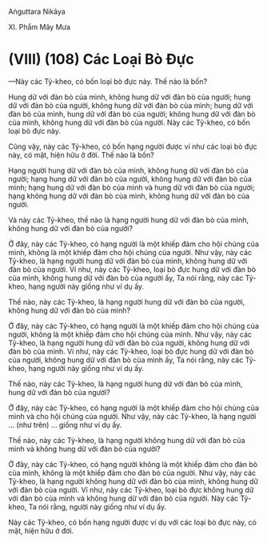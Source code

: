 Aṅguttara Nikāya

XI. Phẩm Mây Mưa

# (VIII) (108) Các Loại Bò Ðực

—Này các Tỷ-kheo, có bốn loại bò đực này. Thế nào là bốn?

Hung dữ với đàn bò của mình, không hung dữ với đàn bò của người; hung dữ với đàn bò của người, không hung dữ với đàn bò của mình; hung dữ với đàn bò của mình, hung dữ với đàn bò của người; không hung dữ với đàn bò của mình, không hung dữ với đàn bò của người. Này các Tỷ-kheo, có bốn loại bò đực này.

Cũng vậy, này các Tỷ-kheo, có bốn hạng người được ví như các loại bò đực này, có mặt, hiện hữu ở đời. Thế nào là bốn?

Hạng người hung dữ với đàn bò của mình, không hung dữ với đàn bò của người; hạng hung dữ với đàn bò của người, không hung dữ với đàn bò của mình; hạng hung dữ với đàn bò của mình và hung dữ với đàn bò của người; hạng không hung dữ với đàn bò của mình, không hung dữ với đàn bò của người.

Và này các Tỷ-kheo, thế nào là hạng người hung dữ với đàn bò của mình, không hung dữ với đàn bò của người?

Ở đây, này các Tỷ-kheo, có hạng người là một khiếp đảm cho hội chúng của mình, không là một khiếp đảm cho hội chúng của người. Như vậy, này các Tỷ-kheo, là hạng người hung dữ với đàn bò của mình, không hung dữ với đàn bò của người. Ví như, này các Tỷ-kheo, loại bò đực hung dữ với đàn bò của mình, không hung dữ với đàn bò của người ấy, Ta nói rằng, này các Tỷ-kheo, hạng người này giống như ví dụ ấy.

Thế nào, này các Tỷ-kheo, là hạng người hung dữ với đàn bò của người, không hung dữ với đàn bò của mình?

Ở đây, này các Tỷ-kheo, có hạng người là một khiếp đảm cho hội chúng của người, không là một khiếp đảm cho hội chúng của mình. Như vậy, này các Tỷ-kheo, là hạng người hung dữ với đàn bò của người, không hung dữ với đàn bò của mình. Ví như, này các Tỷ-kheo, loại bò đực hung dữ với đàn bò của người, không hung dữ với đàn bò của mình ấy, Ta nói rằng, này các Tỷ-kheo, hạng người này giống như ví dụ ấy.

Thế nào, này các Tỷ-kheo, là hạng người hung dữ với đàn bò của mình, hung dữ với đàn bò của người?

Ở đây, này các Tỷ-kheo, có hạng người là một khiếp đảm cho hội chúng của mình và cho hội chúng của người. Như vậy, này các Tỷ-kheo, là hạng người … (như trên) … giống như ví dụ ấy.

Thế nào, này các Tỷ-kheo, là hạng người không hung dữ với đàn bò của mình và không hung dữ với đàn bò của người?

Ở đây, này các Tỷ-kheo, có hạng người không là một khiếp đảm cho đàn bò của mình, không là một khiếp đảm cho đàn bò của người. Như vậy, này các Tỷ-kheo, là hạng người không hung dữ với đàn bò của mình, không hung dữ với đàn bò của người. Ví như, này các Tỷ-kheo, loại bò đực không hung dữ với đàn bò của mình và không hung dữ với đàn bò của người. Này các Tỷ-kheo, Ta nói rằng, người này giống như ví dụ ấy.

Này các Tỷ-kheo, có bốn hạng người được ví dụ với các loại bò đực này, có mặt, hiện hữu ở đời.

